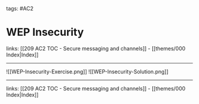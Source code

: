 tags: #AC2 

# WEP Insecurity

links:  [[209 AC2 TOC - Secure messaging and channels]] - [[themes/000 Index|Index]]

---

![[WEP-Insecurity-Exercise.png]]
![[WEP-Insecurity-Solution.png]]

---

links:  [[209 AC2 TOC - Secure messaging and channels]] - [[themes/000 Index|Index]]